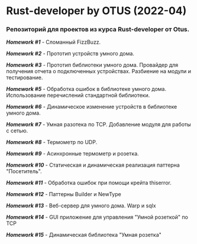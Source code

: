 # Rust-developer by OTUS (2022-04)

### Репозиторий для проектов из курса Rust-developer от Otus.


***Homework #1*** - Сломанный FizzBuzz.

***Homework #2*** - Прототип устройств умного дома.

***Homework #3*** - Прототип библиотеки умного дома. Провайдер для получения отчета о подключенных устройствах. Разбиение на модули и тестирование.

***Homework #5*** - Обработка ошибок в библиотеке умного дома. Использование перечислений стандартной библиотеки.

***Homework #6*** - Динамическое изменение устройств в библиотеке умного дома.

***Homework #7*** - Умная разотека по TCP. Добавление модуля для работы с сетью.

***Homework #8*** - Термометр по UDP.

***Homework #9*** - Асинхронные термометр и розетка.

***Homework #10*** - Статическая и динамическая реализация паттерна "Посетитель".

***Homework #11*** - Обработка ошибок при помощи крейта thiserror.

***Homework #12*** - Паттерны Builder и NewType

***Homework #13*** - Веб-сервер для умного дома. Warp и sqlx

***Homework #14*** - GUI приложение для управления "Умной розеткой" по TCP

***Homework #15*** - Динамическая библиотека "Умная розетка"

